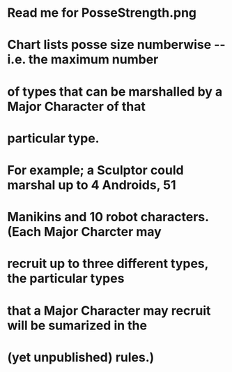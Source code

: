 #
# 
# Read me for PosseStrength.png
#
# Chart lists posse size numberwise -- i.e. the maximum number
# of types that can be marshalled by a Major Character of that
# particular type.
# For example; a Sculptor could marshal up to 4 Androids, 51
# Manikins and 10 robot characters. (Each Major Charcter may
# recruit up to three different types, the particular types
# that a Major Character may recruit will be sumarized in the 
# (yet unpublished) rules.)

